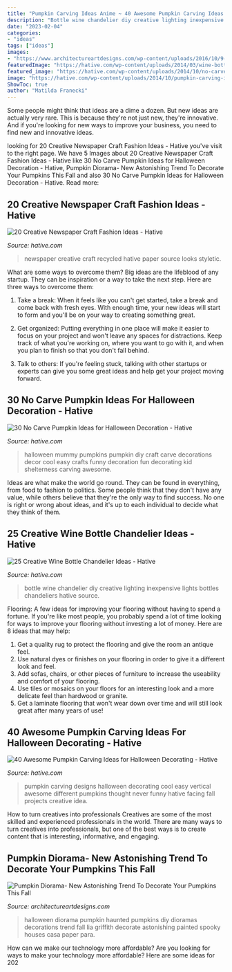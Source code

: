 ```yaml
---
title: "Pumpkin Carving Ideas Anime ~ 40 Awesome Pumpkin Carving Ideas For Halloween Decorating"
description: "Bottle wine chandelier diy creative lighting inexpensive lights bottles chandeliers hative source"
date: "2023-02-04"
categories:
- "ideas"
tags: ["ideas"]
images:
- "https://www.architectureartdesigns.com/wp-content/uploads/2016/10/9-23-630x885.jpg"
featuredImage: "https://hative.com/wp-content/uploads/2014/03/wine-bottle-chandeliers/8-diy-wine-bottle-chandelier.jpg"
featured_image: "https://hative.com/wp-content/uploads/2014/10/no-carve-pumpkin-ideas/2-mummy-pumpkin.jpg"
image: "https://hative.com/wp-content/uploads/2014/10/pumpkin-carving-ideas/24-pumpkin-family.jpg"
ShowToc: true
author: "Matilda Franecki"
---
```



Some people might think that ideas are a dime a dozen. But new ideas are actually very rare. This is because they're not just new, they're innovative. And if you're looking for new ways to improve your business, you need to find new and innovative ideas.

	

		
looking for 20 Creative Newspaper Craft Fashion Ideas - Hative you've visit to the right page. We have 5 Images about 20 Creative Newspaper Craft Fashion Ideas - Hative like 30 No Carve Pumpkin Ideas for Halloween Decoration - Hative, Pumpkin Diorama- New Astonishing Trend To Decorate Your Pumpkins This Fall and also 30 No Carve Pumpkin Ideas for Halloween Decoration - Hative. Read more:
		
    
## 20 Creative Newspaper Craft Fashion Ideas - Hative

<img loading=lazy src="https://hative.com/wp-content/uploads/2014/10/newspaper-craft-fashion-ideas/11-creative-newspaper-craft-fashion-ideas.jpg" onerror="this.onerror=null;this.src='https://tse4.mm.bing.net/th?id=OIP.3lyAKeW5MjBn-S2XDcD-PgHaK1&amp;pid=15.1';" alt="20 Creative Newspaper Craft Fashion Ideas - Hative">

_Source: hative.com_

>newspaper creative craft recycled hative paper source looks styletic. 

	

What are some ways to overcome them?
Big ideas are the lifeblood of any startup. They can be inspiration or a way to take the next step. Here are three ways to overcome them:
1) Take a break: When it feels like you can't get started, take a break and come back with fresh eyes. With enough time, your new ideas will start to form and you'll be on your way to creating something great.

2) Get organized: Putting everything in one place will make it easier to focus on your project and won't leave any spaces for distractions. Keep track of what you're working on, where you want to go with it, and when you plan to finish so that you don't fall behind.

3) Talk to others: If you're feeling stuck, talking with other startups or experts can give you some great ideas and help get your project moving forward.

    
## 30 No Carve Pumpkin Ideas For Halloween Decoration - Hative

<img loading=lazy src="https://hative.com/wp-content/uploads/2014/10/no-carve-pumpkin-ideas/2-mummy-pumpkin.jpg" onerror="this.onerror=null;this.src='https://tse1.mm.bing.net/th?id=OIP.XxVwlBWI4zRnADfGqVzCgwHaLG&amp;pid=15.1';" alt="30 No Carve Pumpkin Ideas for Halloween Decoration - Hative">

_Source: hative.com_

>halloween mummy pumpkins pumpkin diy craft carve decorations decor cool easy crafts funny decoration fun decorating kid shelterness carving awesome. 

	

Ideas are what make the world go round. They can be found in everything, from food to fashion to politics. Some people think that they don't have any value, while others believe that they're the only way to find success. No one is right or wrong about ideas, and it's up to each individual to decide what they think of them.

    
## 25 Creative Wine Bottle Chandelier Ideas - Hative

<img loading=lazy src="https://hative.com/wp-content/uploads/2014/03/wine-bottle-chandeliers/8-diy-wine-bottle-chandelier.jpg" onerror="this.onerror=null;this.src='https://tse2.mm.bing.net/th?id=OIP.0c7gLvrm6aX6b5NfoiJFNQHaLP&amp;pid=15.1';" alt="25 Creative Wine Bottle Chandelier Ideas - Hative">

_Source: hative.com_

>bottle wine chandelier diy creative lighting inexpensive lights bottles chandeliers hative source. 

	

Flooring: A few ideas for improving your flooring without having to spend a fortune.
If you're like most people, you probably spend a lot of time looking for ways to improve your flooring without investing a lot of money. Here are 8 ideas that may help: 
1. Get a quality rug to protect the flooring and give the room an antique feel. 
2. Use natural dyes or finishes on your flooring in order to give it a different look and feel. 
3. Add sofas, chairs, or other pieces of furniture to increase the useability and comfort of your flooring. 
4. Use tiles or mosaics on your floors for an interesting look and a more delicate feel than hardwood or granite. 
5. Get a laminate flooring that won't wear down over time and will still look great after many years of use! 

    
## 40 Awesome Pumpkin Carving Ideas For Halloween Decorating - Hative

<img loading=lazy src="https://hative.com/wp-content/uploads/2014/10/pumpkin-carving-ideas/24-pumpkin-family.jpg" onerror="this.onerror=null;this.src='https://tse3.mm.bing.net/th?id=OIP.jUf8mguE0nMboep1QsloMQHaHa&amp;pid=15.1';" alt="40 Awesome Pumpkin Carving Ideas for Halloween Decorating - Hative">

_Source: hative.com_

>pumpkin carving designs halloween decorating cool easy vertical awesome different pumpkins thought never funny hative facing fall projects creative idea. 

	

How to turn creatives into professionals
Creatives are some of the most skilled and experienced professionals in the world. There are many ways to turn creatives into professionals, but one of the best ways is to create content that is interesting, informative, and engaging.

    
## Pumpkin Diorama- New Astonishing Trend To Decorate Your Pumpkins This Fall

<img loading=lazy src="https://www.architectureartdesigns.com/wp-content/uploads/2016/10/9-23-630x885.jpg" onerror="this.onerror=null;this.src='https://tse3.mm.bing.net/th?id=OIP.eSKTdnlXZqdAag8eKeXDVgHaKZ&amp;pid=15.1';" alt="Pumpkin Diorama- New Astonishing Trend To Decorate Your Pumpkins This Fall">

_Source: architectureartdesigns.com_

>halloween diorama pumpkin haunted pumpkins diy dioramas decorations trend fall lia griffith decorate astonishing painted spooky houses casa paper para. 

	

How can we make our technology more affordable?
Are you looking for ways to make your technology more affordable? Here are some ideas for 202
